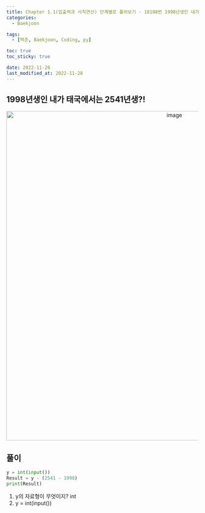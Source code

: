 ```yaml
---
title: Chapter 1.1(입출력과 사칙연산) 단계별로 풀어보기 - 18108번 1998년생인 내가 태국에서는 2541년생?! 
categories: 
  - Baekjoon

tags:
  - [백준, Baekjoon, Coding, py]

toc: true
toc_sticky: true

date: 2022-11-28
last_modified_at: 2022-11-28 
---
```


## 1998년생인 내가 태국에서는 2541년생?! 

<p align = "center">
<img width="865" alt="image" src="https://user-images.githubusercontent.com/111734605/204678700-3f30db5b-b49a-4e8d-941a-2e896d651395.png">
</p>

## 풀이 

```python
y = int(input())
Result = y - (2541 - 1998)
print(Result)
```

1) y의 자료형이 무엇이지? int
2) y = int(input())
